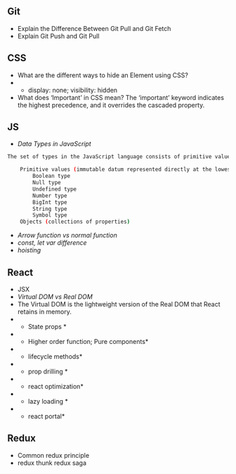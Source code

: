 ## Git 
- Explain the Difference Between Git Pull and Git Fetch
- Explain Git Push and Git Pull

## CSS
- What are the different ways to hide an Element using CSS?
- - display: none; visibility: hidden
- What does ‘Important’ in CSS mean?
The ‘important’ keyword indicates the highest precedence, and it overrides the cascaded property.

## JS
- *Data Types in JavaScript*
```bash
The set of types in the JavaScript language consists of primitive values and objects.

    Primitive values (immutable datum represented directly at the lowest level of the language)
        Boolean type
        Null type
        Undefined type
        Number type
        BigInt type
        String type
        Symbol type
    Objects (collections of properties)
```

- *Arrow function vs normal function*
- *const, let var difference*
- *hoisting*

## React 
- JSX
- *Virtual DOM vs Real DOM*
- The Virtual DOM is the lightweight version of the Real DOM that React retains in memory.
- * State props *
- * Higher order function; Pure components*
- * lifecycle methods*
- * prop drilling * 
- * react optimization*
- * lazy loading *
- * react portal*

## Redux 
- Common redux principle 
- redux thunk redux saga
